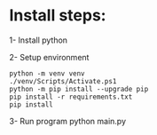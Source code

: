 # Install steps:

1- Install python

2- Setup environment
```
python -m venv venv
./venv/Scripts/Activate.ps1
python -m pip install --upgrade pip
pip install -r requirements.txt
pip install 
```

3- Run program
python main.py
